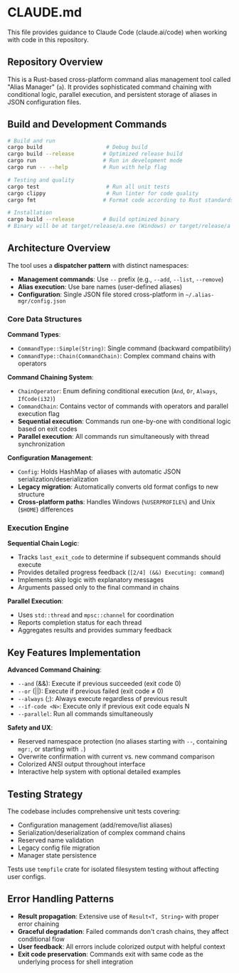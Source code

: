 # CLAUDE.md

This file provides guidance to Claude Code (claude.ai/code) when working with code in this repository.

## Repository Overview

This is a Rust-based cross-platform command alias management tool called "Alias Manager" (`a`). It provides sophisticated command chaining with conditional logic, parallel execution, and persistent storage of aliases in JSON configuration files.

## Build and Development Commands

```bash
# Build and run
cargo build                    # Debug build
cargo build --release         # Optimized release build
cargo run                     # Run in development mode
cargo run -- --help           # Run with help flag

# Testing and quality
cargo test                     # Run all unit tests
cargo clippy                   # Run linter for code quality
cargo fmt                     # Format code according to Rust standards

# Installation
cargo build --release         # Build optimized binary
# Binary will be at target/release/a.exe (Windows) or target/release/a (Unix)
```

## Architecture Overview

The tool uses a **dispatcher pattern** with distinct namespaces:
- **Management commands**: Use `--` prefix (e.g., `--add`, `--list`, `--remove`)  
- **Alias execution**: Use bare names (user-defined aliases)
- **Configuration**: Single JSON file stored cross-platform in `~/.alias-mgr/config.json`

### Core Data Structures

**Command Types**:
- `CommandType::Simple(String)`: Single command (backward compatibility)
- `CommandType::Chain(CommandChain)`: Complex command chains with operators

**Command Chaining System**:
- `ChainOperator`: Enum defining conditional execution (`And`, `Or`, `Always`, `IfCode(i32)`)
- `CommandChain`: Contains vector of commands with operators and parallel execution flag
- **Sequential execution**: Commands run one-by-one with conditional logic based on exit codes
- **Parallel execution**: All commands run simultaneously with thread synchronization

**Configuration Management**:
- `Config`: Holds HashMap of aliases with automatic JSON serialization/deserialization
- **Legacy migration**: Automatically converts old format configs to new structure
- **Cross-platform paths**: Handles Windows (`%USERPROFILE%`) and Unix (`$HOME`) differences

### Execution Engine

**Sequential Chain Logic**:
- Tracks `last_exit_code` to determine if subsequent commands should execute
- Provides detailed progress feedback (`[2/4] (&&) Executing: command`)
- Implements skip logic with explanatory messages
- Arguments passed only to the final command in chains

**Parallel Execution**:
- Uses `std::thread` and `mpsc::channel` for coordination
- Reports completion status for each thread
- Aggregates results and provides summary feedback

## Key Features Implementation

**Advanced Command Chaining**:
- `--and` (&&): Execute if previous succeeded (exit code 0)
- `--or` (||): Execute if previous failed (exit code ≠ 0)
- `--always` (;): Always execute regardless of previous result
- `--if-code <N>`: Execute only if previous exit code equals N
- `--parallel`: Run all commands simultaneously

**Safety and UX**:
- Reserved namespace protection (no aliases starting with `--`, containing `mgr:`, or starting with `.`)
- Overwrite confirmation with current vs. new command comparison
- Colorized ANSI output throughout interface
- Interactive help system with optional detailed examples

## Testing Strategy

The codebase includes comprehensive unit tests covering:
- Configuration management (add/remove/list aliases)
- Serialization/deserialization of complex command chains
- Reserved name validation
- Legacy config file migration
- Manager state persistence

Tests use `tempfile` crate for isolated filesystem testing without affecting user configs.

## Error Handling Patterns

- **Result propagation**: Extensive use of `Result<T, String>` with proper error chaining
- **Graceful degradation**: Failed commands don't crash chains, they affect conditional flow
- **User feedback**: All errors include colorized output with helpful context
- **Exit code preservation**: Commands exit with same code as the underlying process for shell integration